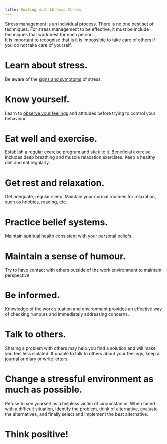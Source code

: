 ```yaml
---
title: Dealing with Chronic Stress
---
```

Stress management is an individual process. There is no one best set of techniques. For stress management to be effective, it must be include techniques that work best for each person.
<br>
It is important to recognise that is it is impossible to take care of others if you do not take care of yourself.
<br>
# Learn about stress.
Be aware of the [signs and symptoms](en/topics/understand-2-security/2-your-well-being/3-2-learn.md) of stress.
<br>
# Know yourself.
Learn to [observe your feelings](en/topics/understand-2-security/2-your-well-being/3-3-learn.md) and attitudes before trying to control your behaviour.
<br>
# Eat well and exercise.
Establish a regular exercise program and stick to it. Beneficial exercise includes deep breathing and muscle relaxation exercises. Keep a healthy diet and eat regularly.
<br>
# Get rest and relaxation.
Get adequate, regular sleep. Maintain your normal routines for relaxation, such as hobbies, reading, etc.
<br>
# Practice belief systems.
Maintain spiritual health consistent with your personal beliefs.
<br>
# Maintain a sense of humour.
Try to have contact with others outside of the work environment to maintain perspective
<br>
# Be informed.
Knowledge of the work situation and environment provides an effective way of checking rumours and immediately addressing concerns.
<br>
# Talk to others.
Sharing a problem with others may help you find a solution and will make you feel less isolated. If unable to talk to others about your feelings, keep a journal or diary or write letters.
<br>
# Change a stressful environment as much as possible.
Refuse to see yourself as a helpless victim of circumstance. When faced with a difficult situation, identify the problem, think of alternative, evaluate the alternatives, and finally select and implement the best alternative.
<br>
# Think positive!

